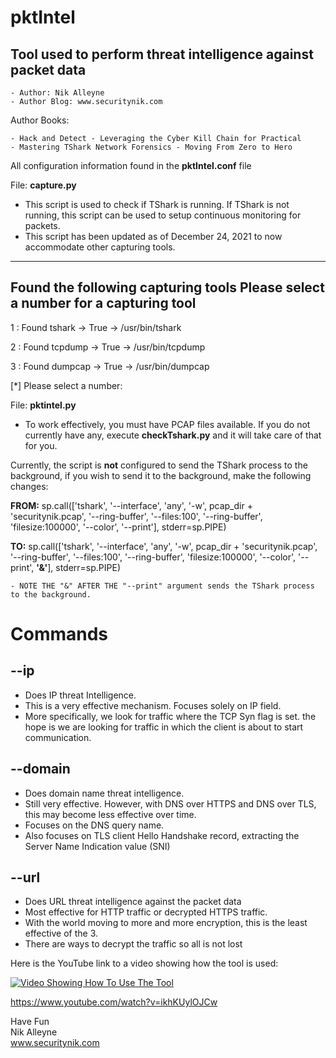 # pktIntel
## Tool used to perform threat intelligence against packet data

	- Author: Nik Alleyne
	- Author Blog: www.securitynik.com

Author Books: 

	- Hack and Detect - Leveraging the Cyber Kill Chain for Practical 
	- Mastering TShark Network Forensics - Moving From Zero to Hero



All configuration information found in the **pktIntel.conf** file

File: **capture.py**

- This script is used to check if TShark is running. If TShark is not running, this script can be used to setup continuous monitoring for packets. 
- This script has been updated as of December 24, 2021 to now accommodate other capturing tools.
---------------------------------------------------
Found the following capturing tools
Please select a number for a capturing tool
--------------------------------------------------
1 : Found tshark -> True -> /usr/bin/tshark 

2 : Found tcpdump -> True -> /usr/bin/tcpdump 

3 : Found dumpcap -> True -> /usr/bin/dumpcap 

[*] Please select a number: 


File: **pktintel.py** 

- To work effectively, you must have PCAP files available. If you do not currently have any, execute **checkTshark.py** and it will take care of that for you.

Currently, the script is **not** configured to send the TShark process to the background, if you wish to send it to the background, make the following changes:

**FROM:**
	sp.call(['tshark', '--interface', 'any', '-w', pcap_dir + 'securitynik.pcap', '--ring-buffer', '--files:100', '--ring-buffer', 'filesize:100000', '--color', '--print'], stderr=sp.PIPE)


**TO:**
	sp.call(['tshark', '--interface', 'any', '-w', pcap_dir + 'securitynik.pcap', '--ring-buffer', '--files:100', '--ring-buffer', 'filesize:100000', '--color', '--print', **'&'**], stderr=sp.PIPE)

	- NOTE THE "&" AFTER THE "--print" argument sends the TShark process to the background.


# Commands
## --ip 
- Does IP threat Intelligence. 
- This is a very effective mechanism. Focuses solely on IP field. 
- More specifically, we look for traffic where the TCP Syn flag is set. the hope is we are looking for traffic in which the client is about to start communication.

## --domain
- Does domain name threat intelligence.
- Still very effective. However, with DNS over HTTPS and DNS over TLS, this may become less effective over time.
- Focuses on the DNS query name.
- Also focuses on TLS client Hello Handshake record, extracting the Server Name Indication value (SNI)


## --url
- Does URL threat intelligence against the packet data
- Most effective for HTTP traffic or decrypted HTTPS traffic.
- With the world moving to more and more encryption, this is the least effective of the 3. 
- There are ways to decrypt the traffic so all is not lost 


Here is the YouTube link to a video showing how the tool is used:


[![Video Showing How To Use The Tool](https://img.youtube.com/vi/ikhKUylOJCw/0.jpg)](https://www.youtube.com/watch?v=ikhKUylOJCw)

https://www.youtube.com/watch?v=ikhKUylOJCw

Have Fun
<br>Nik Alleyne</br>
www.securitynik.com
